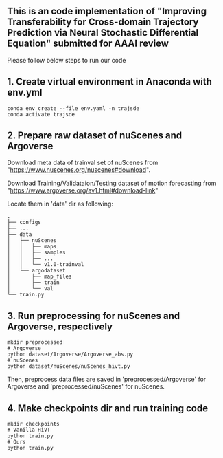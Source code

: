 ## This is an code implementation of "Improving Transferability for Cross-domain Trajectory Prediction via Neural Stochastic Differential Equation" submitted for AAAI review
Please follow below steps to run our code

## 1. Create virtual environment in Anaconda with env.yml

```
conda env create --file env.yaml -n trajsde
conda activate trajsde
```

## 2. Prepare raw dataset of nuScenes and Argoverse
Download meta data of trainval set of nuScenes from "https://www.nuscenes.org/nuscenes#download".

Download Training/Validataion/Testing dataset of motion forecasting from "https://www.argoverse.org/av1.html#download-link"

Locate them in 'data' dir as following:
```
.
├── configs
├── ...
├── data
│   ├── nuScenes
│   │   ├── maps 
│   │   ├── samples
│   │   ├── ...
│   │   └── v1.0-trainval
│   └── argodataset
│       ├── map_files
│       ├── train
│       └── val
└── train.py
```

## 3. Run preprocessing for nuScenes and Argoverse, respectively
```
mkdir preprocessed
# Argoverse
python dataset/Argoverse/Argoverse_abs.py
# nuScenes
python dataset/nuScenes/nuScenes_hivt.py
```

Then, preprocess data files are saved in 'preprocessed/Argoverse' for Argoverse and 'preprocessed/nuScenes' for nuScenes.

## 4. Make checkpoints dir and run training code
```
mkdir checkpoints
# Vanilla HiVT 
python train.py
# Ours
python train.py
```